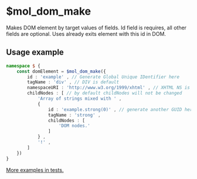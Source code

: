 # $mol_dom_make

Makes DOM element by target values of fields. Id field is requires, all other fields are optional. Uses already exits element with this id in DOM.

## Usage example
```typescript
namespace $ {
	const domElement = $mol_dom_make({
		id : 'example' , // Generate Global Unique IDentifier here
		tagName : 'div' , // DIV is default
		namespaceURI : 'http://www.w3.org/1999/xhtml' , // XHTML NS is default
		childNodes : [ // by default childNodes will not be changed
			'Array of strings mixed with ' ,
			{
				id : 'example.strong(0)' , // generate another GUID here
				tagName : 'strong' ,
				childNodes : [
					'DOM nodes.'
				]
			} ,
			'!' ,
		]
	})
}
```

[More examples in tests.](make.test.ts)
